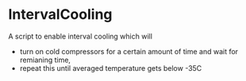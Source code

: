 # IntervalCooling

A script to enable interval cooling which will
- turn on cold compressors for a certain amount of time and wait for remianing time,
- repeat this until averaged temperature gets below -35C
